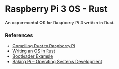 # Raspberry Pi 3 OS - Rust

An experimental OS for Raspberry Pi 3 written in Rust.

### References

* [Compiling Rust to Raspberry Pi](https://github.com/Ogeon/rust-on-raspberry-pi)
* [Writing an OS in Rust](https://os.phil-opp.com/)
* [Bootloader Example](https://github.com/dwelch67/raspberrypi/tree/master/boards/pi3/aarch64/bootloader07)
* [Baking Pi – Operating Systems Development](http://www.cl.cam.ac.uk/projects/raspberrypi/tutorials/os/index.html)
